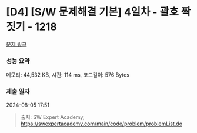 # [D4] [S/W 문제해결 기본] 4일차 - 괄호 짝짓기 - 1218 

[문제 링크](https://swexpertacademy.com/main/code/problem/problemDetail.do?contestProbId=AV14eWb6AAkCFAYD) 

### 성능 요약

메모리: 44,532 KB, 시간: 114 ms, 코드길이: 576 Bytes

### 제출 일자

2024-08-05 17:51



> 출처: SW Expert Academy, https://swexpertacademy.com/main/code/problem/problemList.do